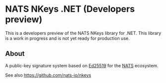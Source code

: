 # NATS NKeys .NET (Developers preview)

This is a developers preview of the NATS NKeys library for .NET.
This library is a work in progress and is not yet ready for production use.

## About

A public-key signature system based on [Ed25519](https://ed25519.cr.yp.to/) for
the [NATS](https://nats.io/) ecosystem.

See also https://github.com/nats-io/nkeys
